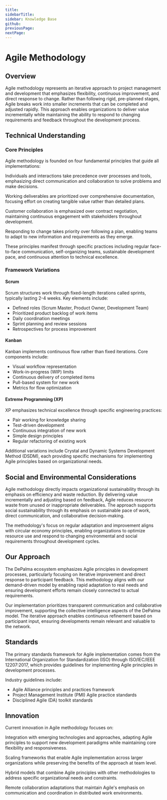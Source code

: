 ```yaml
---
title: 
sidebarTitle: 
sidebar: Knowledge Base
github:
previousPage:
nextPage:
---
```

# Agile Methodology

## Overview
Agile methodology represents an iterative approach to project management and development that emphasizes flexibility, continuous improvement, and direct response to change. Rather than following rigid, pre-planned stages, Agile breaks work into smaller increments that can be completed and adjusted rapidly. This approach enables organizations to deliver value incrementally while maintaining the ability to respond to changing requirements and feedback throughout the development process.

## Technical Understanding

### Core Principles
Agile methodology is founded on four fundamental principles that guide all implementations:

Individuals and interactions take precedence over processes and tools, emphasizing direct communication and collaboration to solve problems and make decisions.

Working deliverables are prioritized over comprehensive documentation, focusing effort on creating tangible value rather than detailed plans.

Customer collaboration is emphasized over contract negotiation, maintaining continuous engagement with stakeholders throughout development.

Responding to change takes priority over following a plan, enabling teams to adapt to new information and requirements as they emerge.

These principles manifest through specific practices including regular face-to-face communication, self-organizing teams, sustainable development pace, and continuous attention to technical excellence.

### Framework Variations

#### Scrum
Scrum structures work through fixed-length iterations called sprints, typically lasting 2-4 weeks. Key elements include:
- Defined roles (Scrum Master, Product Owner, Development Team)
- Prioritized product backlog of work items
- Daily coordination meetings
- Sprint planning and review sessions
- Retrospectives for process improvement

#### Kanban
Kanban implements continuous flow rather than fixed iterations. Core components include:
- Visual workflow representation
- Work-in-progress (WIP) limits
- Continuous delivery of completed items
- Pull-based system for new work
- Metrics for flow optimization

#### Extreme Programming (XP)
XP emphasizes technical excellence through specific engineering practices:
- Pair working for knowledge sharing
- Test-driven development
- Continuous integration of new work
- Simple design principles
- Regular refactoring of existing work

Additional variations include Crystal and Dynamic Systems Development Method (DSDM), each providing specific mechanisms for implementing Agile principles based on organizational needs.

## Social and Environmental Considerations
Agile methodology directly impacts organizational sustainability through its emphasis on efficiency and waste reduction. By delivering value incrementally and adjusting based on feedback, Agile reduces resource waste from unused or inappropriate deliverables. The approach supports social sustainability through its emphasis on sustainable pace of work, direct communication, and collaborative decision-making.

The methodology's focus on regular adaptation and improvement aligns with circular economy principles, enabling organizations to optimize resource use and respond to changing environmental and social requirements throughout development cycles.

## Our Approach
The DePalma ecosystem emphasizes Agile principles in development processes, particularly focusing on iterative improvement and direct response to participant feedback. This methodology aligns with our demand-driven model by enabling rapid adaptation to real needs and ensuring development efforts remain closely connected to actual requirements.

Our implementation prioritizes transparent communication and collaborative improvement, supporting the collective intelligence aspects of the DePalma model. The iterative approach enables continuous refinement based on participant input, ensuring developments remain relevant and valuable to the network.

## Standards
The primary standards framework for Agile implementation comes from the International Organization for Standardization (ISO) through ISO/IEC/IEEE 12207:2017, which provides guidelines for implementing Agile principles in development processes.

Industry guidelines include:
- Agile Alliance principles and practices framework
- Project Management Institute (PMI) Agile practice standards
- Disciplined Agile (DA) toolkit standards

## Innovation
Current innovation in Agile methodology focuses on:

Integration with emerging technologies and approaches, adapting Agile principles to support new development paradigms while maintaining core flexibility and responsiveness.

Scaling frameworks that enable Agile implementation across larger organizations while preserving the benefits of the approach at team level.

Hybrid models that combine Agile principles with other methodologies to address specific organizational needs and constraints.

Remote collaboration adaptations that maintain Agile's emphasis on communication and coordination in distributed work environments.